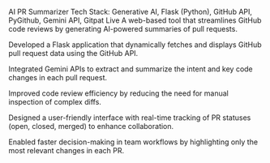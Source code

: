AI PR Summarizer
Tech Stack: Generative AI, Flask (Python), GitHub API, PyGithub, Gemini API, Gitpat Live
A web-based tool that streamlines GitHub code reviews by generating AI-powered summaries of pull requests.

Developed a Flask application that dynamically fetches and displays GitHub pull request data using the GitHub API.

Integrated Gemini APIs to extract and summarize the intent and key code changes in each pull request.

Improved code review efficiency by reducing the need for manual inspection of complex diffs.

Designed a user-friendly interface with real-time tracking of PR statuses (open, closed, merged) to enhance collaboration.

Enabled faster decision-making in team workflows by highlighting only the most relevant changes in each PR.


